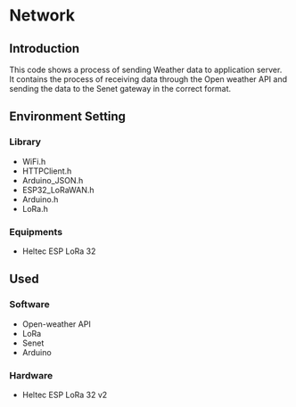 # Network
## Introduction
This code shows a process of sending Weather data to application server. <br/>
It contains the process of receiving data through the Open weather API and sending the data to the Senet gateway in the correct format.

## Environment Setting
### Library
- WiFi.h
- HTTPClient.h
- Arduino_JSON.h
- ESP32_LoRaWAN.h
- Arduino.h
- LoRa.h

### Equipments
- Heltec ESP LoRa 32

## Used
### Software
- Open-weather API
- LoRa
- Senet 
- Arduino

### Hardware
- Heltec ESP LoRa 32 v2

